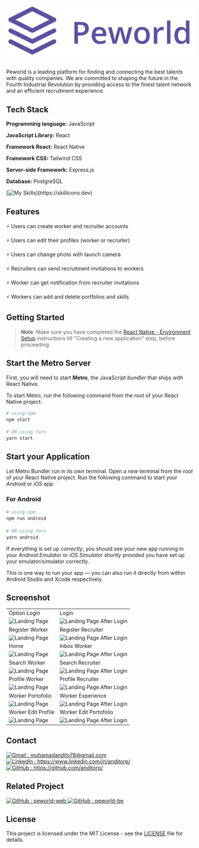 <p align="center">
  <img src="./MyApp//assets//logo.png" alt="Logo" >
</p>

##

Peworld is a leading platform for finding and connecting the best talents with quality companies. We are committed to shaping the future in the Fourth Industrial Revolution by providing access to the finest talent network and an efficient recruitment experience.

## Tech Stack

**Programming language:** JavaScript

**JavaScript Library:** React

**Framework React:** React Native

**Framework CSS:** Tailwind CSS

**Server-side Framework:** Express.js

**Database:** PostgreSQL

[![My Skills](https://skillicons.dev/icons?i=js,react,tailwind,express,postgres,vercel,)](https://skillicons.dev)

## Features

⚡ Users can create worker and recruiter accounts

⚡ Users can edit their profiles (worker or recruiter)

⚡ Users can change photo with launch camera

⚡ Recruiters can send recruitment invitations to workers

⚡ Worker can get notification from recruiter invitations

⚡ Workers can add and delete portfolios and skills

## Getting Started

> **Note**: Make sure you have completed the [React Native - Environment Setup](https://reactnative.dev/docs/environment-setup) instructions till "Creating a new application" step, before proceeding.

## Start the Metro Server

First, you will need to start **Metro**, the JavaScript _bundler_ that ships _with_ React Native.

To start Metro, run the following command from the _root_ of your React Native project:

```bash
# using npm
npm start

# OR using Yarn
yarn start
```

## Start your Application

Let Metro Bundler run in its _own_ terminal. Open a _new_ terminal from the _root_ of your React Native project. Run the following command to start your _Android_ or _iOS_ app:

### For Android

```bash
# using npm
npm run android

# OR using Yarn
yarn android
```

If everything is set up _correctly_, you should see your new app running in your _Android Emulator_ or _iOS Simulator_ shortly provided you have set up your emulator/simulator correctly.

This is one way to run your app — you can also run it directly from within Android Studio and Xcode respectively.

## Screenshot

<p align="center" display=flex>

<table>
<tr>
    <td>Option Login</td>
    <td>Login</td>
  </tr>
 <tr>
    <td><image src="./MyApp/assets/screenshot/option-login.png" alt="Landing Page" width=100%></td>
    <td><image src="./MyApp/assets/screenshot/login.png" alt="Landing Page After Login" width=100%/></td>
  </tr>
<tr>
    <td>Register Worker</td>
    <td>Register Recruiter</td>
  </tr>
 <tr>
    <td><image src="./MyApp/assets/screenshot/register-worker.png" alt="Landing Page" width=100%></td>
    <td><image src="./MyApp/assets/screenshot/register-recruiter.png" alt="Landing Page After Login" width=100%/></td>
  </tr>
<tr>
    <td>Home</td>
    <td>Inbox Worker</td>
  </tr>
 <tr>
    <td><image src="./MyApp/assets/screenshot/home.png" alt="Landing Page" width=100%></td>
    <td><image src="./MyApp/assets/screenshot/Inbox.png" alt="Landing Page After Login" width=100%/></td>
  </tr>
    <td>Search Worker</td>
    <td>Search Recruiter</td>
  </tr>
 <tr>
    <td><image src="./MyApp/assets/screenshot/search.png" alt="Landing Page" width=100%></td>
    <td><image src="./MyApp/assets/screenshot/search-recruiter.png" alt="Landing Page After Login" width=100%/></td>
  </tr>
    <td>Profile Worker</td>
    <td>Profile Recruiter</td>
  </tr>
 <tr>
    <td><image src="./MyApp/assets/screenshot/worker-profile.png" alt="Landing Page" width=100%></td>
    <td><image src="./MyApp/assets/screenshot/recruiter-profile.png" alt="Landing Page After Login" width=100%/></td>
  </tr>
    <td>Worker Portofolio</td>
    <td>Worker Experience</td>
  </tr>
 <tr>
    <td><image src="./MyApp/assets/screenshot/worker-portofolio2.png" alt="Landing Page" width=100%></td>
    <td><image src="./MyApp/assets/screenshot/worker-experience.png" alt="Landing Page After Login" width=100%/></td>
  </tr>
    <td>Worker Edit Profile</td>
    <td>Worker Edit Portofolio</td>
  </tr>
 <tr>
    <td><image src="./MyApp/assets/screenshot/worker-edit.png" alt="Landing Page" width=100%></td>
    <td><image src="./MyApp/assets/screenshot/recruiter-edit2.png" alt="Landing Page After Login" width=100%/></td>
  </tr>
   
</table>  
</p>

## Contact

<a href="mailto:muhamadandito78@gmail.com">
  <img src="https://skillicons.dev/icons?i=gmail" alt="Gmail" style="width: 15px; height: 15px;"> : muhamadandito78@gmail.com
</a>
<br>
<a href="https://www.linkedin.com/in/anditorp/">
  <img src="https://skillicons.dev/icons?i=linkedin" alt="LinkedIn" style="width: 15px; height: 15px;"> : https://www.linkedin.com/in/anditorp/
</a>
<br>
<a href="https://github.com/anditorp">
  <img src="https://skillicons.dev/icons?i=github" alt="GitHub" style="width: 15px; height: 15px;"> : https://github.com/anditorp/
</a>
<br>

## Related Project

<a href="https://github.com/anditorp/peworld-fe">
  <img src="https://skillicons.dev/icons?i=github" alt="GitHub" style="width: 15px; height: 15px;"> : peworld-web
</a>

<a href="https://github.com/anditorp/peworld-be">
  <img src="https://skillicons.dev/icons?i=github" alt="GitHub" style="width: 15px; height: 15px;"> : peworld-be
</a>

## License

This project is licensed under the MIT License - see the [LICENSE](LICENSE) file for details.
